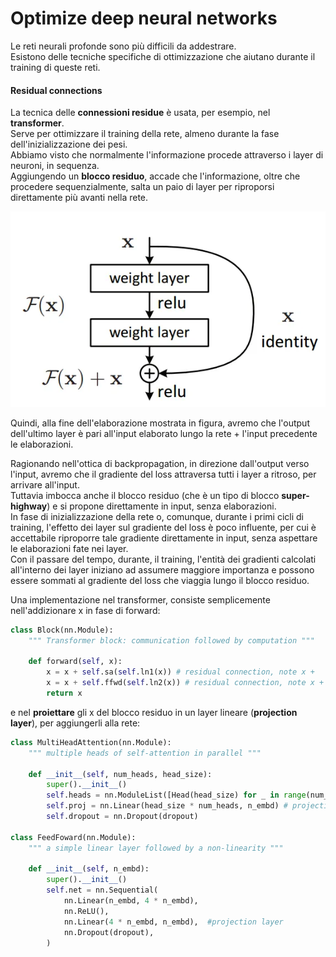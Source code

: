 # Optimize deep neural networks

Le reti neurali profonde sono più difficili da addestrare.  
Esistono delle tecniche specifiche di ottimizzazione che aiutano durante il training di queste reti.  

#### Residual connections
La tecnica delle **connessioni residue** è usata, per esempio, nel **transformer**.  
Serve per ottimizzare il training della rete, almeno durante la fase dell'inizializzazione dei pesi.  
Abbiamo visto che normalmente l'informazione procede attraverso i layer di neuroni, in sequenza.    
Aggiungendo un **blocco residuo**, accade che l'informazione, oltre che procedere sequenzialmente,
salta un paio di layer per riproporsi direttamente più avanti nella rete.

![hist2](../../images/residual1.png) 

Quindi, alla fine dell'elaborazione mostrata in figura, avremo che l'output dell'ultimo layer
è pari all'input elaborato lungo la rete + l'input precedente le elaborazioni.  

Ragionando nell'ottica di backpropagation, in direzione dall'output verso l'input, avremo che il gradiente del loss attraversa tutti i layer a ritroso, per arrivare all'input.  
Tuttavia imbocca anche il blocco residuo (che è un tipo di blocco **super-highway**) e si propone direttamente in input, senza elaborazioni.  
In fase di inizializzazione della rete o, comunque, durante i primi cicli di training, l'effetto dei layer sul gradiente del loss è poco influente, per cui è accettabile riproporre tale gradiente direttamente in input, senza aspettare le elaborazioni fate nei layer.  
Con il passare del tempo, durante, il training, l'entità dei gradienti calcolati all'interno dei layer iniziano ad assumere maggiore importanza e possono essere sommati al gradiente del loss che viaggia lungo il blocco residuo.  

Una implementazione nel transformer, consiste semplicemente nell'addizionare x in fase di forward:  

```py
class Block(nn.Module):
    """ Transformer block: communication followed by computation """

    def forward(self, x):
        x = x + self.sa(self.ln1(x)) # residual connection, note x +
        x = x + self.ffwd(self.ln2(x)) # residual connection, note x +
        return x
```

e nel **proiettare** gli x del blocco residuo in un layer lineare (**projection layer**), per aggiungerli alla rete:  
```py
class MultiHeadAttention(nn.Module):
    """ multiple heads of self-attention in parallel """

    def __init__(self, num_heads, head_size):
        super().__init__()
        self.heads = nn.ModuleList([Head(head_size) for _ in range(num_heads)])
        self.proj = nn.Linear(head_size * num_heads, n_embd) # projection layer
        self.dropout = nn.Dropout(dropout)

class FeedFoward(nn.Module):
    """ a simple linear layer followed by a non-linearity """

    def __init__(self, n_embd):
        super().__init__()
        self.net = nn.Sequential(
            nn.Linear(n_embd, 4 * n_embd),
            nn.ReLU(),
            nn.Linear(4 * n_embd, n_embd),  #projection layer
            nn.Dropout(dropout),
        )

```

